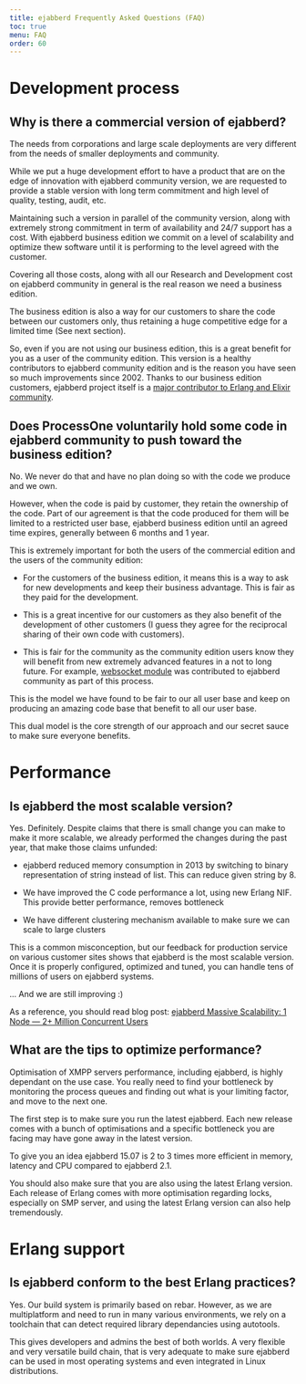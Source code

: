 ```yaml
---
title: ejabberd Frequently Asked Questions (FAQ)
toc: true
menu: FAQ
order: 60
---
```


# Development process

## Why is there a commercial version of ejabberd?

The needs from corporations and large scale deployments are very
different from the needs of smaller deployments and community.

While we put a huge development effort to have a product that are on
the edge of innovation with ejabberd community version, we are
requested to provide a stable version with long term commitment and
high level of quality, testing, audit, etc.

Maintaining such a version in parallel of the community version, along
with extremely strong commitment in term of availability and 24/7
support has a cost. With ejabberd business edition we commit on a
level of scalability and optimize thew software until it is performing
to the level agreed with the customer.

Covering all those costs, along with all our Research and Development
cost on ejabberd community in general is the real reason we need a
business edition.

The business edition is also a way for our customers to share the code
between our customers only, thus retaining a huge competitive edge for
a limited time (See next section).

So, even if you are not using our business edition, this is a great
benefit for you as a user of the community edition. This version is a
healthy contributors to ejabberd community edition and is the reason
you have seen so much improvements since 2002. Thanks to our business
edition customers, ejabberd project itself is a [major contributor to
Erlang and Elixir community](/developer/repositories/).


## Does ProcessOne voluntarily hold some code in ejabberd community to push toward the business edition?

No. We never do that and have no plan doing so with the code we
produce and we own.

However, when the code is paid by customer, they retain the ownership
of the code. Part of our agreement is that the code produced for them
will be limited to a restricted user base, ejabberd business edition
until an agreed time expires, generally between 6 months and 1 year.

This is extremely important for both the users of the commercial
edition and the users of the community edition:

- For the customers of the business edition, it means this is a way to
  ask for new developments and keep their business advantage. This is
  fair as they paid for the development.

- This is a great incentive for our customers as they also benefit of
  the development of other customers (I guess they agree for the
  reciprocal sharing of their own code with customers).

- This is fair for the community as the community edition users know
  they will benefit from new extremely advanced features in a not to
  long future. For example, [websocket module]() was contributed to
  ejabberd community as part of this process.

This is the model we have found to be fair to our all user base and
keep on producing an amazing code base that benefit to all our user
base.

This dual model is the core strength of our approach and our secret
sauce to make sure everyone benefits.

# Performance

## Is ejabberd the most scalable version?

Yes. Definitely. Despite claims that there is small change you can
make to make it more scalable, we already performed the changes during
the past year, that make those claims unfunded:

- ejabberd reduced memory consumption in 2013 by switching to binary
  representation of string instead of list. This can reduce given
  string by 8.

- We have improved the C code performance a lot, using new Erlang
  NIF. This provide better performance, removes bottleneck

- We have different clustering mechanism available to make sure we can
  scale to large clusters

This is a common misconception, but our feedback for production
service on various customer sites shows that ejabberd is the most
scalable version. Once it is properly configured, optimized and tuned,
you can handle tens of millions of users on ejabberd systems.

... And we are still improving :)

As a reference, you should read blog post:
[ejabberd Massive Scalability: 1 Node — 2+ Million Concurrent Users](https://blog.process-one.net/ejabberd-massive-scalability-1node-2-million-concurrent-users/)

## What are the tips to optimize performance?

Optimisation of XMPP servers performance, including ejabberd, is
highly dependant on the use case. You really need to find your
bottleneck by monitoring the process queues and finding out what is
your limiting factor, and move to the next one.

The first step is to make sure you run the latest ejabberd. Each new
release comes with a bunch of optimisations and a specific bottleneck
you are facing may have gone away in the latest version.

To give you an idea ejabberd 15.07 is 2 to 3 times more efficient in
memory, latency and CPU compared to ejabberd 2.1.

You should also make sure that you are also using the latest Erlang
version. Each release of Erlang comes with more optimisation regarding
locks, especially on SMP server, and using the latest Erlang version
can also help tremendously.

# Erlang support

## Is ejabberd conform to the best Erlang practices?

Yes. Our build system is primarily based on rebar. However, as we are
multiplatform and need to run in many various environments, we rely on a
toolchain that can detect required library dependancies using
autotools.

This gives developers and admins the best of both worlds. A very
flexible and very versatile build chain, that is very adequate to make
sure ejabberd can be used in most operating systems and even
integrated in Linux distributions.
